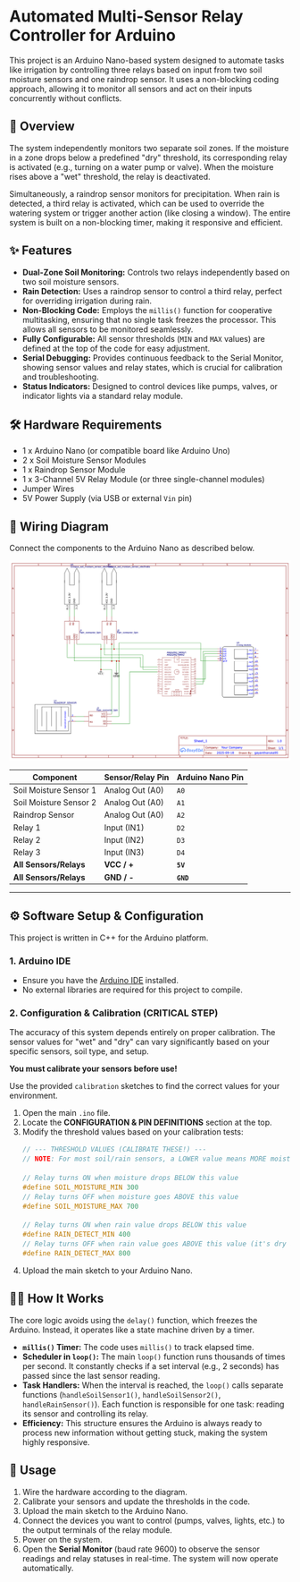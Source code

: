 # Automated Multi-Sensor Relay Controller for Arduino

This project is an Arduino Nano-based system designed to automate tasks like irrigation by controlling three relays based on input from two soil moisture sensors and one raindrop sensor. It uses a non-blocking coding approach, allowing it to monitor all sensors and act on their inputs concurrently without conflicts.

## 📝 Overview

The system independently monitors two separate soil zones. If the moisture in a zone drops below a predefined "dry" threshold, its corresponding relay is activated (e.g., turning on a water pump or valve). When the moisture rises above a "wet" threshold, the relay is deactivated.

Simultaneously, a raindrop sensor monitors for precipitation. When rain is detected, a third relay is activated, which can be used to override the watering system or trigger another action (like closing a window). The entire system is built on a non-blocking timer, making it responsive and efficient.

## ✨ Features

  * **Dual-Zone Soil Monitoring:** Controls two relays independently based on two soil moisture sensors.
  * **Rain Detection:** Uses a raindrop sensor to control a third relay, perfect for overriding irrigation during rain.
  * **Non-Blocking Code:** Employs the `millis()` function for cooperative multitasking, ensuring that no single task freezes the processor. This allows all sensors to be monitored seamlessly.
  * **Fully Configurable:** All sensor thresholds (`MIN` and `MAX` values) are defined at the top of the code for easy adjustment.
  * **Serial Debugging:** Provides continuous feedback to the Serial Monitor, showing sensor values and relay states, which is crucial for calibration and troubleshooting.
  * **Status Indicators:** Designed to control devices like pumps, valves, or indicator lights via a standard relay module.

## 🛠️ Hardware Requirements

  * 1 x Arduino Nano (or compatible board like Arduino Uno)
  * 2 x Soil Moisture Sensor Modules
  * 1 x Raindrop Sensor Module
  * 1 x 3-Channel 5V Relay Module (or three single-channel modules)
  * Jumper Wires
  * 5V Power Supply (via USB or external `Vin` pin)

## 🔌 Wiring Diagram

Connect the components to the Arduino Nano as described below.

![Wiring Diagram](https://raw.githubusercontent.com/gayan-tharuka/Rain-Harvest/refs/heads/main/Rain%20Harvest.png?token=GHSAT0AAAAAADHS7PQIIR4OOO557CH4PKT42GMJGPA)

| Component             | Sensor/Relay Pin | Arduino Nano Pin |
| --------------------- | ---------------- | ---------------- |
| Soil Moisture Sensor 1 | Analog Out (A0)  | `A0`             |
| Soil Moisture Sensor 2 | Analog Out (A0)  | `A1`             |
| Raindrop Sensor       | Analog Out (A0)  | `A2`             |
| Relay 1               | Input (IN1)      | `D2`             |
| Relay 2               | Input (IN2)      | `D3`             |
| Relay 3               | Input (IN3)      | `D4`             |
| **All Sensors/Relays** | **VCC / +** | **`5V`** |
| **All Sensors/Relays** | **GND / -** | **`GND`** |

-----

## ⚙️ Software Setup & Configuration

This project is written in C++ for the Arduino platform.

### 1\. Arduino IDE

  * Ensure you have the [Arduino IDE](https://www.arduino.cc/en/software) installed.
  * No external libraries are required for this project to compile.

### 2\. Configuration & Calibration (CRITICAL STEP)

The accuracy of this system depends entirely on proper calibration. The sensor values for "wet" and "dry" can vary significantly based on your specific sensors, soil type, and setup.

**You must calibrate your sensors before use\!**

Use the provided `calibration` sketches to find the correct values for your environment.

1.  Open the main `.ino` file.
2.  Locate the **CONFIGURATION & PIN DEFINITIONS** section at the top.
3.  Modify the threshold values based on your calibration tests:
    ```cpp
    // --- THRESHOLD VALUES (CALIBRATE THESE!) ---
    // NOTE: For most soil/rain sensors, a LOWER value means MORE moisture/rain.

    // Relay turns ON when moisture drops BELOW this value
    #define SOIL_MOISTURE_MIN 300
    // Relay turns OFF when moisture goes ABOVE this value
    #define SOIL_MOISTURE_MAX 700

    // Relay turns ON when rain value drops BELOW this value
    #define RAIN_DETECT_MIN 400
    // Relay turns OFF when rain value goes ABOVE this value (it's dry again)
    #define RAIN_DETECT_MAX 800
    ```
4.  Upload the main sketch to your Arduino Nano.

## 👨‍💻 How It Works

The core logic avoids using the `delay()` function, which freezes the Arduino. Instead, it operates like a state machine driven by a timer.

  * **`millis()` Timer:** The code uses `millis()` to track elapsed time.
  * **Scheduler in `loop()`:** The main `loop()` function runs thousands of times per second. It constantly checks if a set interval (e.g., 2 seconds) has passed since the last sensor reading.
  * **Task Handlers:** When the interval is reached, the `loop()` calls separate functions (`handleSoilSensor1()`, `handleSoilSensor2()`, `handleRainSensor()`). Each function is responsible for one task: reading its sensor and controlling its relay.
  * **Efficiency:** This structure ensures the Arduino is always ready to process new information without getting stuck, making the system highly responsive.

## 🚀 Usage

1.  Wire the hardware according to the diagram.
2.  Calibrate your sensors and update the thresholds in the code.
3.  Upload the main sketch to the Arduino Nano.
4.  Connect the devices you want to control (pumps, valves, lights, etc.) to the output terminals of the relay module.
5.  Power on the system.
6.  Open the **Serial Monitor** (baud rate 9600) to observe the sensor readings and relay statuses in real-time. The system will now operate automatically.
